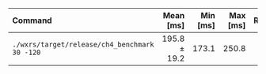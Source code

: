 | Command | Mean [ms] | Min [ms] | Max [ms] | Relative |
|:---|---:|---:|---:|---:|
| `./wxrs/target/release/ch4_benchmark 30 -120` | 195.8 ± 19.2 | 173.1 | 250.8 | 1.00 |
